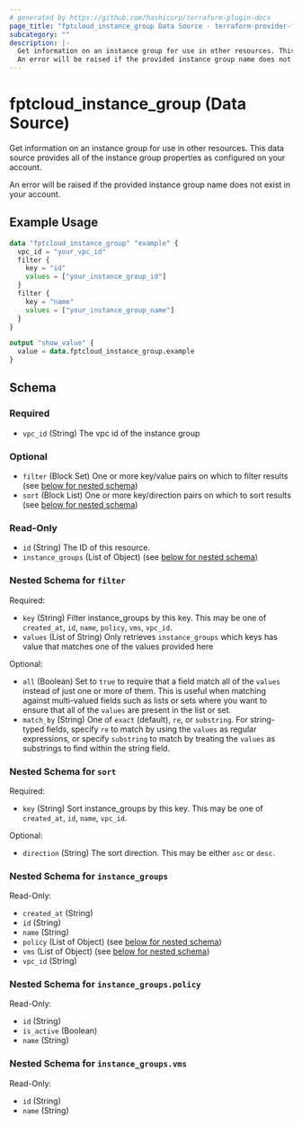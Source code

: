 ```yaml
---
# generated by https://github.com/hashicorp/terraform-plugin-docs
page_title: "fptcloud_instance_group Data Source - terraform-provider-fptcloud"
subcategory: ""
description: |-
  Get information on an instance group for use in other resources. This data source provides all of the instance group properties as configured on your account.
  An error will be raised if the provided instance group name does not exist in your account.
---
```


# fptcloud_instance_group (Data Source)

Get information on an instance group for use in other resources. This data source provides all of the instance group properties as configured on your account.

An error will be raised if the provided instance group name does not exist in your account.

## Example Usage

```terraform
data "fptcloud_instance_group" "example" {
  vpc_id = "your_vpc_id"
  filter {
    key = "id"
    values = ["your_instance_group_id"]
  }
  filter {
    key = "name"
    values = ["your_instance_group_name"]
  }
}

output "show_value" {
  value = data.fptcloud_instance_group.example
}
```

<!-- schema generated by tfplugindocs -->
## Schema

### Required

- `vpc_id` (String) The vpc id of the instance group

### Optional

- `filter` (Block Set) One or more key/value pairs on which to filter results (see [below for nested schema](#nestedblock--filter))
- `sort` (Block List) One or more key/direction pairs on which to sort results (see [below for nested schema](#nestedblock--sort))

### Read-Only

- `id` (String) The ID of this resource.
- `instance_groups` (List of Object) (see [below for nested schema](#nestedatt--instance_groups))

<a id="nestedblock--filter"></a>
### Nested Schema for `filter`

Required:

- `key` (String) Filter instance_groups by this key. This may be one of `created_at`, `id`, `name`, `policy`, `vms`, `vpc_id`.
- `values` (List of String) Only retrieves `instance_groups` which keys has value that matches one of the values provided here

Optional:

- `all` (Boolean) Set to `true` to require that a field match all of the `values` instead of just one or more of them. This is useful when matching against multi-valued fields such as lists or sets where you want to ensure that all of the `values` are present in the list or set.
- `match_by` (String) One of `exact` (default), `re`, or `substring`. For string-typed fields, specify `re` to match by using the `values` as regular expressions, or specify `substring` to match by treating the `values` as substrings to find within the string field.


<a id="nestedblock--sort"></a>
### Nested Schema for `sort`

Required:

- `key` (String) Sort instance_groups by this key. This may be one of `created_at`, `id`, `name`, `vpc_id`.

Optional:

- `direction` (String) The sort direction. This may be either `asc` or `desc`.


<a id="nestedatt--instance_groups"></a>
### Nested Schema for `instance_groups`

Read-Only:

- `created_at` (String)
- `id` (String)
- `name` (String)
- `policy` (List of Object) (see [below for nested schema](#nestedobjatt--instance_groups--policy))
- `vms` (List of Object) (see [below for nested schema](#nestedobjatt--instance_groups--vms))
- `vpc_id` (String)

<a id="nestedobjatt--instance_groups--policy"></a>
### Nested Schema for `instance_groups.policy`

Read-Only:

- `id` (String)
- `is_active` (Boolean)
- `name` (String)


<a id="nestedobjatt--instance_groups--vms"></a>
### Nested Schema for `instance_groups.vms`

Read-Only:

- `id` (String)
- `name` (String)
